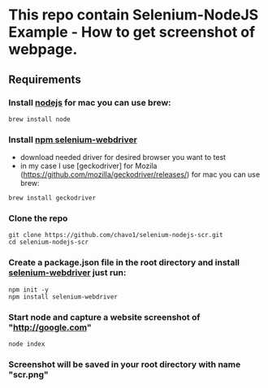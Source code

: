 # This repo contain Selenium-NodeJS Example - How to get screenshot of webpage.
## Requirements
### Install [nodejs](https://nodejs.org/en/) for mac you can use brew:
```
brew install node
```
### Install [npm selenium-webdriver](https://www.npmjs.com/package/selenium-webdriver)

- download needed driver for desired browser you want to test
- in my case I use [geckodriver] for Mozila (https://github.com/mozilla/geckodriver/releases/) for mac you can use brew:
```
brew install geckodriver
```
### Clone the repo
```
git clone https://github.com/chavo1/selenium-nodejs-scr.git
cd selenium-nodejs-scr
```
### Create a package.json file in the root directory and install [selenium-webdriver](https://www.npmjs.com/package/selenium-webdriver) just run:
```
npm init -y
npm install selenium-webdriver
```
### Start node and capture a website screenshot of "http://google.com"
```
node index
```
### Screenshot will be saved in your root directory with name "scr.png"